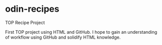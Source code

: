 # odin-recipes
TOP Recipe Project

First TOP project using HTML and GitHub.
I hope to gain an understanding of workflow using GitHub and solidify HTML knowledge. 